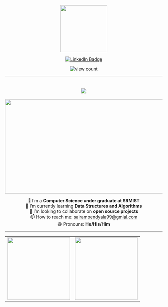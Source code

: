 <p align="center">
  <img src="https://c.tenor.com/OsjrMtlzRxsAAAAi/hi-om-nom.gif" height="150px">
</p>

<p align="center">
  <a href="https://www.linkedin.com/in/sai-ram-pendyala"><img src="https://img.shields.io/badge/LinkedIn-blue?style=for-the-badge&logo=linkedin&logoColor=white" alt="LinkedIn Badge"></a>
</p>
<p align="center">
  <img src="https://komarev.com/ghpvc/?username=ps1854" alt="view count">
</p>
<hr/>

<h1 align="center">
  <a href="#">
    <img src="https://readme-typing-svg.herokuapp.com/?lines=Sai+Ram+here...;Nice+to+meet+you!&center=true&size=30">
  </a>
</h1>
<div align="center">
  <img src="https://media.giphy.com/media/dWesBcTLavkZuG35MI/giphy.gif" width="600" height="300">
</div>

<p align="center">
  🔭 I’m a <strong>Computer Science under graduate at SRMIST</strong></br>
  🌱 I’m currently learning <strong>Data Structures and Algorithms</strong></br>
  👯 I’m looking to collaborate on <strong>open source projects</strong></br>
  📫 How to reach me: <a href="mailto:sairampendyala99@gmial.com">sairampendyala99@gmial.com</a></br>
  😄 Pronouns: <strong>He/His/Him</strong>
</p>
<hr/>

<table align="center">
<tr>
  <td>
    <a href="https://github-readme-stats.vercel.app/api?username=sai-ram-pendyala&hide=stars&show_icons=true">
      <img align="center" src="https://github-readme-stats.vercel.app/api?username=sai-ram-pendyala&hide=stars&show_icons=true" height = 200px/>
    </a>
  </td>
  <td>
    <a href="https://github-readme-stats.vercel.app/api/top-langs/?username=sai-ram-pendyala&hide=scss">
      <img align="center" src="https://github-readme-stats.vercel.app/api/top-langs/?username=sai-ram-pendyala&hide=scss" height = 200px/>
    </a> 
  </tr>
</table>

<!--
Here are some ideas to get you started:

- 🔭 I’m currently working on ...
- 🌱 I’m currently learning ...
- 👯 I’m looking to collaborate on ...
- 🤔 I’m looking for help with ...
- 💬 Ask me about ...
- 📫 How to reach me: ...
- 😄 Pronouns: ...
- ⚡ Fun fact: ...
-->
